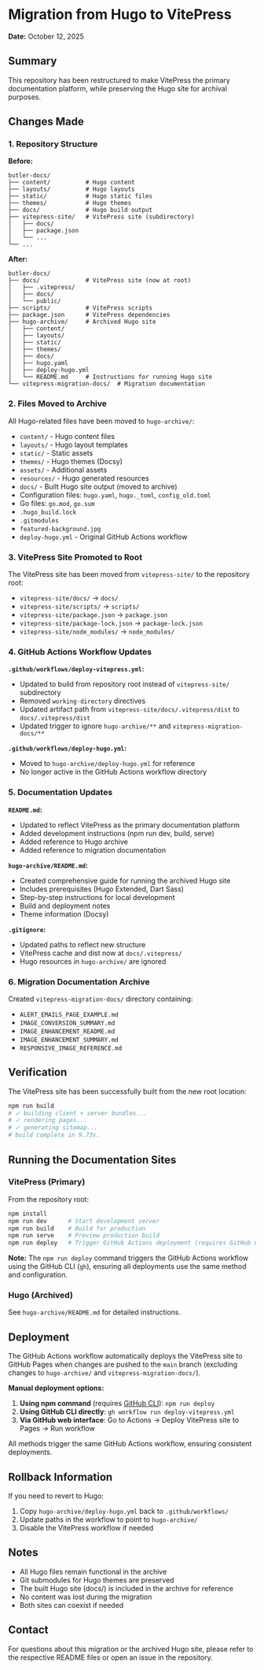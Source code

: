 # Migration from Hugo to VitePress

**Date:** October 12, 2025

## Summary

This repository has been restructured to make VitePress the primary documentation platform, while preserving the Hugo site for archival purposes.

## Changes Made

### 1. Repository Structure

**Before:**

```
butler-docs/
├── content/          # Hugo content
├── layouts/          # Hugo layouts
├── static/           # Hugo static files
├── themes/           # Hugo themes
├── docs/             # Hugo build output
├── vitepress-site/   # VitePress site (subdirectory)
│   ├── docs/
│   ├── package.json
│   └── ...
└── ...
```

**After:**

```
butler-docs/
├── docs/             # VitePress site (now at root)
│   ├── .vitepress/
│   ├── docs/
│   └── public/
├── scripts/          # VitePress scripts
├── package.json      # VitePress dependencies
├── hugo-archive/     # Archived Hugo site
│   ├── content/
│   ├── layouts/
│   ├── static/
│   ├── themes/
│   ├── docs/
│   ├── hugo.yaml
│   ├── deploy-hugo.yml
│   └── README.md     # Instructions for running Hugo site
└── vitepress-migration-docs/  # Migration documentation
```

### 2. Files Moved to Archive

All Hugo-related files have been moved to `hugo-archive/`:

- `content/` - Hugo content files
- `layouts/` - Hugo layout templates
- `static/` - Static assets
- `themes/` - Hugo themes (Docsy)
- `assets/` - Additional assets
- `resources/` - Hugo generated resources
- `docs/` - Built Hugo site output (moved to archive)
- Configuration files: `hugo.yaml`, `hugo._toml`, `config_old.toml`
- Go files: `go.mod`, `go.sum`
- `.hugo_build.lock`
- `.gitmodules`
- `featured-background.jpg`
- `deploy-hugo.yml` - Original GitHub Actions workflow

### 3. VitePress Site Promoted to Root

The VitePress site has been moved from `vitepress-site/` to the repository root:

- `vitepress-site/docs/` → `docs/`
- `vitepress-site/scripts/` → `scripts/`
- `vitepress-site/package.json` → `package.json`
- `vitepress-site/package-lock.json` → `package-lock.json`
- `vitepress-site/node_modules/` → `node_modules/`

### 4. GitHub Actions Workflow Updates

**`.github/workflows/deploy-vitepress.yml`:**

- Updated to build from repository root instead of `vitepress-site/` subdirectory
- Removed `working-directory` directives
- Updated artifact path from `vitepress-site/docs/.vitepress/dist` to `docs/.vitepress/dist`
- Updated trigger to ignore `hugo-archive/**` and `vitepress-migration-docs/**`

**`.github/workflows/deploy-hugo.yml`:**

- Moved to `hugo-archive/deploy-hugo.yml` for reference
- No longer active in the GitHub Actions workflow directory

### 5. Documentation Updates

**`README.md`:**

- Updated to reflect VitePress as the primary documentation platform
- Added development instructions (npm run dev, build, serve)
- Added reference to Hugo archive
- Added reference to migration documentation

**`hugo-archive/README.md`:**

- Created comprehensive guide for running the archived Hugo site
- Includes prerequisites (Hugo Extended, Dart Sass)
- Step-by-step instructions for local development
- Build and deployment notes
- Theme information (Docsy)

**`.gitignore`:**

- Updated paths to reflect new structure
- VitePress cache and dist now at `docs/.vitepress/`
- Hugo resources in `hugo-archive/` are ignored

### 6. Migration Documentation Archive

Created `vitepress-migration-docs/` directory containing:

- `ALERT_EMAILS_PAGE_EXAMPLE.md`
- `IMAGE_CONVERSION_SUMMARY.md`
- `IMAGE_ENHANCEMENT_README.md`
- `IMAGE_ENHANCEMENT_SUMMARY.md`
- `RESPONSIVE_IMAGE_REFERENCE.md`

## Verification

The VitePress site has been successfully built from the new root location:

```bash
npm run build
# ✓ building client + server bundles...
# ✓ rendering pages...
# ✓ generating sitemap...
# build complete in 9.73s.
```

## Running the Documentation Sites

### VitePress (Primary)

From the repository root:

```bash
npm install
npm run dev      # Start development server
npm run build    # Build for production
npm run serve    # Preview production build
npm run deploy   # Trigger GitHub Actions deployment (requires GitHub CLI)
```

**Note:** The `npm run deploy` command triggers the GitHub Actions workflow using the GitHub CLI (`gh`), ensuring all deployments use the same method and configuration.

### Hugo (Archived)

See `hugo-archive/README.md` for detailed instructions.

## Deployment

The GitHub Actions workflow automatically deploys the VitePress site to GitHub Pages when changes are pushed to the `main` branch (excluding changes to `hugo-archive/` and `vitepress-migration-docs/`).

**Manual deployment options:**

1. **Using npm command** (requires [GitHub CLI](https://cli.github.com/)): `npm run deploy`
2. **Using GitHub CLI directly**: `gh workflow run deploy-vitepress.yml`
3. **Via GitHub web interface**: Go to Actions → Deploy VitePress site to Pages → Run workflow

All methods trigger the same GitHub Actions workflow, ensuring consistent deployments.

## Rollback Information

If you need to revert to Hugo:

1. Copy `hugo-archive/deploy-hugo.yml` back to `.github/workflows/`
2. Update paths in the workflow to point to `hugo-archive/`
3. Disable the VitePress workflow if needed

## Notes

- All Hugo files remain functional in the archive
- Git submodules for Hugo themes are preserved
- The built Hugo site (docs/) is included in the archive for reference
- No content was lost during the migration
- Both sites can coexist if needed

## Contact

For questions about this migration or the archived Hugo site, please refer to the respective README files or open an issue in the repository.

